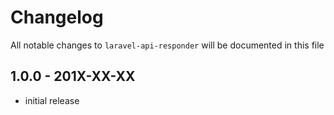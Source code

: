 # Changelog

All notable changes to `laravel-api-responder` will be documented in this file

## 1.0.0 - 201X-XX-XX

- initial release
